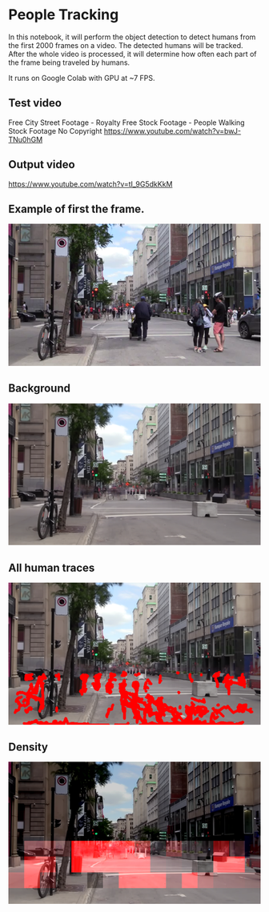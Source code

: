 # People Tracking

In this notebook, it will perform the object detection to detect humans from the first 2000 frames on a video. 
The detected humans will be tracked. 
After the whole video is processed, it will determine how often each part of the frame being traveled by humans.

It runs on Google Colab with GPU at ~7 FPS.

## Test video
  Free City Street Footage - Royalty Free Stock Footage - People Walking Stock Footage No Copyright
  https://www.youtube.com/watch?v=bwJ-TNu0hGM

## Output video
  https://www.youtube.com/watch?v=tI_9G5dkKkM

## Example of first the frame.
![First frame](/images/first.jpg)

## Background
![Background from median](/images/background.jpg)

## All human traces
![Traces](/images/tracking.jpg)

## Density
![Density](/images/density.jpg)
